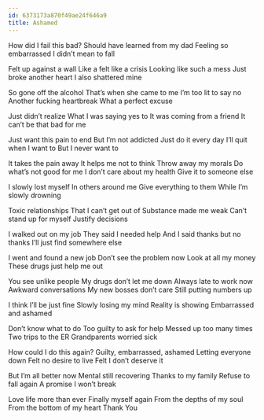 ```yaml
---
id: 6373173a870f49ae24f646a9
title: Ashamed
---
```


How did I fail this bad?
Should have learned from my dad 
Feeling so embarrassed 
I didn’t mean to fall 
<!--more-->

Felt up against a wall 
Like a felt like a crisis 
Looking like such a mess 
Just broke another heart 
I also shattered mine

So gone off the alcohol 
That’s when she came to me 
I’m too lit to say no 
Another fucking heartbreak 
What a perfect excuse 

Just didn’t realize 
What I was saying yes to 
It was coming from a friend 
It can’t be that bad for me 

Just want this pain to end 
But I’m not addicted 
Just do it every day 
I’ll quit when I want to 
But I never want to 

It takes the pain away 
It helps me not to think 
Throw away my morals 
Do what’s not good for me 
I don’t care about my health 
Give it to someone else 

I slowly lost myself 
In others around me 
Give everything to them 
While I’m slowly drowning 

Toxic relationships 
That I can’t get out of 
Substance made me weak 
Can’t stand up for myself 
Justify decisions 

I walked out on my job 
They said I needed help 
And I said thanks but no thanks 
I’ll just find somewhere else 

I went and found a new job 
Don’t see the problem now 
Look at all my money 
These drugs just help me out 

You see unlike people 
My drugs don’t let me down
Always late to work now
Awkward conversations 
My new bosses don’t care 
Still putting numbers up 

I think I’ll be just fine 
Slowly losing my mind 
Reality is showing 
Embarrassed and ashamed 

Don’t know what to do 
Too guilty to ask for help
Messed up too many times 
Two trips to the ER 
Grandparents worried sick 

How could I do this again? 
Guilty, embarrassed, ashamed 
Letting everyone down 
Felt no desire to live 
Felt I don’t deserve it 

But I’m all better now 
Mental still recovering 
Thanks to my family 
Refuse to fall again 
A promise I won’t break 

Love life more than ever 
Finally myself again 
From the depths of my soul 
From the bottom of my heart 
Thank You
